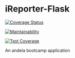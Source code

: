 # iReporter-Flask

[![Coverage Status](https://coveralls.io/repos/github/lupamo3/iReporter-Flask/badge.svg?branch=develop)](https://coveralls.io/github/lupamo3/iReporter-Flask?branch=develop)

[![Maintainability](https://api.codeclimate.com/v1/badges/2eb7bda101886f90ecbe/maintainability)](https://codeclimate.com/github/lupamo3/iReporter-Flask/maintainability)

[![Test Coverage](https://api.codeclimate.com/v1/badges/2eb7bda101886f90ecbe/test_coverage)](https://codeclimate.com/github/lupamo3/iReporter-Flask/test_coverage)

An andela bootcamp application



